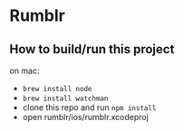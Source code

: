 # Rumblr

## How to build/run this project

on mac:
+ `brew install node`
+ `brew install watchman`
+ clone this repo and run `npm install`
+ open rumblr/ios/rumblr.xcodeproj

